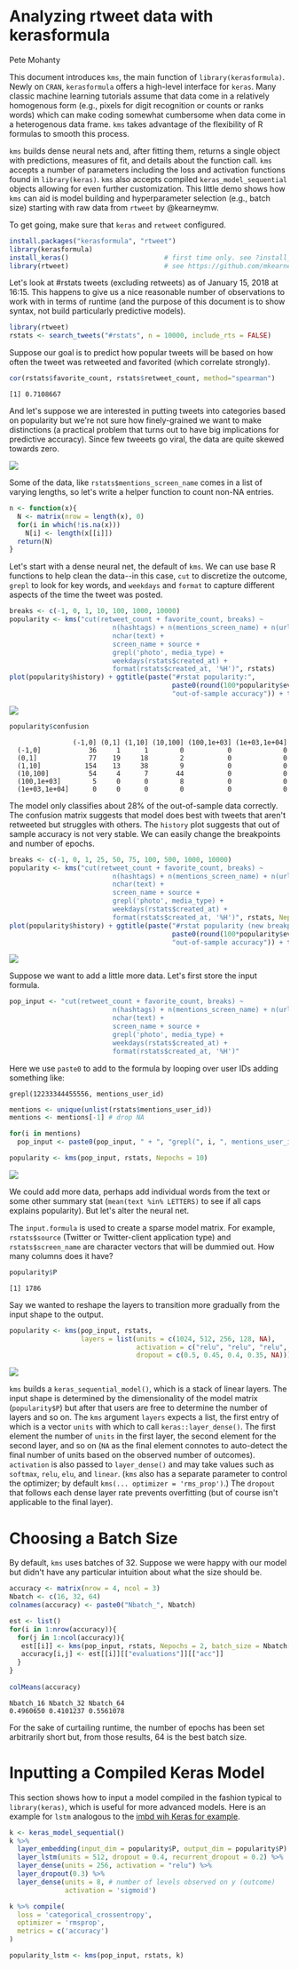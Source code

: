 Analyzing rtweet data with kerasformula
================
Pete Mohanty

This document introduces `kms`, the main function of `library(kerasformula)`. Newly on `CRAN`, `kerasformula` offers a high-level interface for `keras`. Many classic machine learning tutorials assume that data come in a relatively homogenous form (e.g., pixels for digit recognition or counts or ranks words) which can make coding somewhat cumbersome when data come in a heterogenous data frame. `kms` takes advantage of the flexibility of R formulas to smooth this process.

`kms` builds dense neural nets and, after fitting them, returns a single object with predictions, measures of fit, and details about the function call. `kms` accepts a number of parameters including the loss and activation functions found in `library(keras)`. `kms` also accepts compiled `keras_model_sequential` objects allowing for even further customization. This little demo shows how `kms` can aid is model building and hyperparameter selection (e.g., batch size) starting with raw data from `rtweet` by @kearneymw.

To get going, make sure that `keras` and `retweet` configured.

``` r
install.packages("kerasformula", "rtweet")
library(kerasformula)
install_keras()                        # first time only. see ?install_keras() for install options
library(rtweet)                        # see https://github.com/mkearney/rtweet
```

Let's look at \#rstats tweets (excluding retweets) as of January 15, 2018 at 16:15. This happens to give us a nice reasonable number of observations to work with in terms of runtime (and the purpose of this document is to show syntax, not build particularly predictive models).

``` r
library(rtweet)
rstats <- search_tweets("#rstats", n = 10000, include_rts = FALSE)
```

Suppose our goal is to predict how popular tweets will be based on how often the tweet was retweeted and favorited (which correlate strongly).

``` r
cor(rstats$favorite_count, rstats$retweet_count, method="spearman")
```

    [1] 0.7108667

And let's suppose we are interested in putting tweets into categories based on popularity but we're not sure how finely-grained we want to make distinctions (a practical problem that turns out to have big implications for predictive accuracy). Since few tweeets go viral, the data are quite skewed towards zero.

![](mohanty_kerasformula_files/figure-markdown_github-ascii_identifiers/unnamed-chunk-2-1.png)

Some of the data, like `rstats$mentions_screen_name` comes in a list of varying lengths, so let's write a helper function to count non-NA entries.

``` r
n <- function(x){
  N <- matrix(nrow = length(x), 0)
  for(i in which(!is.na(x)))
    N[i] <- length(x[[i]])
  return(N)
}
```

Let's start with a dense neural net, the default of `kms`. We can use base R functions to help clean the data--in this case, `cut` to discretize the outcome, `grepl` to look for key words, and `weekdays` and `format` to capture different aspects of the time the tweet was posted.

``` r
breaks <- c(-1, 0, 1, 10, 100, 1000, 10000)
popularity <- kms("cut(retweet_count + favorite_count, breaks) ~  
                          n(hashtags) + n(mentions_screen_name) + n(urls_url) +
                          nchar(text) +
                          screen_name + source +
                          grepl('photo', media_type) +
                          weekdays(rstats$created_at) + 
                          format(rstats$created_at, '%H')", rstats)
plot(popularity$history) + ggtitle(paste("#rstat popularity:",
                                         paste0(round(100*popularity$evaluations$acc, 1), "%"),
                                         "out-of-sample accuracy")) + theme_minimal()
```

![](mohanty_kerasformula_files/figure-markdown_github-ascii_identifiers/first_model-1.png)

``` r
popularity$confusion
```

                   
                    (-1,0] (0,1] (1,10] (10,100] (100,1e+03] (1e+03,1e+04]
      (-1,0]            36     1      1        0           0             0
      (0,1]             77    19     18        2           0             0
      (1,10]           154    13     38        9           0             0
      (10,100]          54     4      7       44           0             0
      (100,1e+03]        5     0      0        8           0             0
      (1e+03,1e+04]      0     0      0        0           0             0

The model only classifies about 28% of the out-of-sample data correctly. The confusion matrix suggests that model does best with tweets that aren't retweeted but struggles with others. The `history` plot suggests that out of sample accuracy is not very stable. We can easily change the breakpoints and number of epochs.

``` r
breaks <- c(-1, 0, 1, 25, 50, 75, 100, 500, 1000, 10000)
popularity <- kms("cut(retweet_count + favorite_count, breaks) ~  
                          n(hashtags) + n(mentions_screen_name) + n(urls_url) +
                          nchar(text) +
                          screen_name + source +
                          grepl('photo', media_type) +
                          weekdays(rstats$created_at) + 
                          format(rstats$created_at, '%H')", rstats, Nepochs = 10)
plot(popularity$history) + ggtitle(paste("#rstat popularity (new breakpoints):",
                                         paste0(round(100*popularity$evaluations$acc, 1), "%"),
                                         "out-of-sample accuracy")) + theme_minimal()
```

![](mohanty_kerasformula_files/figure-markdown_github-ascii_identifiers/change_breaks-1.png)

Suppose we want to add a little more data. Let's first store the input formula.

``` r
pop_input <- "cut(retweet_count + favorite_count, breaks) ~  
                          n(hashtags) + n(mentions_screen_name) + n(urls_url) +
                          nchar(text) +
                          screen_name + source +
                          grepl('photo', media_type) +
                          weekdays(rstats$created_at) + 
                          format(rstats$created_at, '%H')"
```

Here we use `paste0` to add to the formula by looping over user IDs adding something like:

    grepl(12233344455556, mentions_user_id)

``` r
mentions <- unique(unlist(rstats$mentions_user_id))
mentions <- mentions[-1] # drop NA

for(i in mentions)
  pop_input <- paste0(pop_input, " + ", "grepl(", i, ", mentions_user_id)")

popularity <- kms(pop_input, rstats, Nepochs = 10)
```

![](mohanty_kerasformula_files/figure-markdown_github-ascii_identifiers/mentionsplot-1.png)

We could add more data, perhaps add individual words from the text or some other summary stat (`mean(text %in% LETTERS)` to see if all caps explains popularity). But let's alter the neural net.

The `input.formula` is used to create a sparse model matrix. For example, `rstats$source` (Twitter or Twitter-client application type) and `rstats$screen_name` are character vectors that will be dummied out. How many columns does it have?

``` r
popularity$P
```

    [1] 1786

Say we wanted to reshape the layers to transition more gradually from the input shape to the output.

``` r
popularity <- kms(pop_input, rstats,
                  layers = list(units = c(1024, 512, 256, 128, NA),
                                activation = c("relu", "relu", "relu", "relu", "softmax"), 
                                dropout = c(0.5, 0.45, 0.4, 0.35, NA)))
```

![](mohanty_kerasformula_files/figure-markdown_github-ascii_identifiers/customplot-1.png)

`kms` builds a `keras_sequential_model()`, which is a stack of linear layers. The input shape is determined by the dimensionality of the model matrix (`popularity$P`) but after that users are free to determine the number of layers and so on. The `kms` argument `layers` expects a list, the first entry of which is a vector `units` with which to call `keras::layer_dense()`. The first element the number of `units` in the first layer, the second element for the second layer, and so on (`NA` as the final element connotes to auto-detect the final number of units based on the observed number of outcomes). `activation` is also passed to `layer_dense()` and may take values such as `softmax`, `relu`, `elu`, and `linear`. (`kms` also has a separate parameter to control the optimizer; by default `kms(... optimizer = 'rms_prop')`.) The `dropout` that follows each dense layer rate prevents overfitting (but of course isn't applicable to the final layer).

Choosing a Batch Size
=====================

By default, `kms` uses batches of 32. Suppose we were happy with our model but didn't have any particular intuition about what the size should be.

``` r
accuracy <- matrix(nrow = 4, ncol = 3)
Nbatch <- c(16, 32, 64)
colnames(accuracy) <- paste0("Nbatch_", Nbatch)

est <- list()
for(i in 1:nrow(accuracy)){
  for(j in 1:ncol(accuracy)){
   est[[i]] <- kms(pop_input, rstats, Nepochs = 2, batch_size = Nbatch[j])
   accuracy[i,j] <- est[[i]][["evaluations"]][["acc"]]
  }
}
  
colMeans(accuracy)
```

    Nbatch_16 Nbatch_32 Nbatch_64 
    0.4960650 0.4101237 0.5561078 

For the sake of curtailing runtime, the number of epochs has been set arbitrarily short but, from those results, 64 is the best batch size.

Inputting a Compiled Keras Model
================================

This section shows how to input a model compiled in the fashion typical to `library(keras)`, which is useful for more advanced models. Here is an example for `lstm` analogous to the [imbd wih Keras for example](https://tensorflow.rstudio.com/keras/articles/examples/imdb_lstm.html).

``` r
k <- keras_model_sequential()
k %>%
  layer_embedding(input_dim = popularity$P, output_dim = popularity$P) %>% 
  layer_lstm(units = 512, dropout = 0.4, recurrent_dropout = 0.2) %>% 
  layer_dense(units = 256, activation = "relu") %>%
  layer_dropout(0.3) %>%
  layer_dense(units = 8, # number of levels observed on y (outcome)  
              activation = 'sigmoid')

k %>% compile(
  loss = 'categorical_crossentropy',
  optimizer = 'rmsprop',
  metrics = c('accuracy')
)

popularity_lstm <- kms(pop_input, rstats, k)
```
